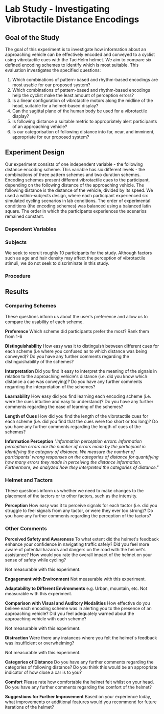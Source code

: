 # Lab Study - Investigating Vibrotactile Distance Encodings

## Goal of the Study

The goal of this experiment is to investigate how information about an approaching vehicle can be effectively encoded and conveyed to a cyclist using vibrotactile cues with the TaciHelm helmet. We aim to compare six defined encoding schemes to identify which is most suitable. This evaluation investigates the specified questions:

1. Which combinations of pattern-based and rhythm-based encodings are most usable for our proposed system?
2. Which combinations of pattern-based and rhythm-based encodings help the cyclist make the least amount of perception errors?
3. Is a linear configuration of vibrotactile motors along the midline of the head, suitable for a helmet-based display?
4. Can the sagittal plane of the human body be used for a vibrotactile display?
5. Is following distance a suitable metric to appropriately alert participants of an approaching vehicle?
6. Is our categorisation of following distance into far, near, and imminent, appropriate for our proposed system?

## Experiment Design

Our experiment consists of one independent variable - the following distance encoding scheme. This variable has six different levels - the combinations of three pattern schemes and two duration schemes. Encoding schemes present different vibrotactile cues to the participant, depending on the following distance of the approaching  vehicle. The following distance is the distance of the vehicle, divided by its speed. We used a within-subjects design, where each participant experienced six simulated cycling scenarios in lab conditions. The order of experimental conditions (the encoding schemes) was balanced using a balanced latin square. The order in which the participants experiences the scenarios remained constant.

### Dependent Variables

### Subjects

We seek to recruit roughly 10 participants for the study. Although factors such as age and hair density may affect the perception of vibrotactile stimuli, we do not seek to discriminate in this study.

### Procedure

## Results

### Comparing Schemes

These questions inform us about the user's preference and allow us to compare the usability of each scheme.

**Preference**
Which scheme did participants prefer the most? Rank them from 1-6

**Distinguishability**
How easy was it to distinguish between different cues for each scheme (i.e where you confused as to which distance was being conveyed)?
Do you have any further comments regarding the distinguishability of the schemes?

**Interpretation**
Did you find it easy to interpret the meaning of the signals in relation to the approaching vehicle's distance (i.e. did you know which distance a cue was conveying)?
Do you have any further comments regarding the interpretation of the schemes?

**Learnability**
How easy did you find learning each encoding scheme (i.e. were the cues intuitive and easy to understand)?
Do you have any further comments regarding the ease of learning of the schemes?

**Length of Cues**
How did you find the length of the vibrotactile cues for each scheme (i.e. did you find that the cues were too short or too long)?
Do you have any further comments regarding the length of cues of the schemes?

**Information Perception**
*"Information perception errors: Information perception errors are the number of errors made by the participant in identifying the category of distance. We measure the number of
participants’ wrong responses on the categories of distance
for quantifying how many errors they made in perceiving the
distance information. Furthermore, we analyzed how they
interpreted the categories of distance."*

### Helmet and Tactors

These questions inform us whether we need to make changes to the placement of the tactors or to other factors, such as the intensity.

**Perception**
How easy was it to perceive signals for each tactor (i.e. did you struggle to feel signals from any tactor, or were they ever too strong)?
Do you have any further comments regarding the perception of the tactors?

### Other Comments

**Perceived Safety and Awareness**
To what extent did the helmet's feedback enhance your confidence in navigating traffic safely?
Did you feel more aware of potential hazards and dangers on the road with the helmet's assistance?
How would you rate the overall impact of the helmet on your sense of safety while cycling?

Not measurable with this experiment.

**Engagement with Environment**
Not measurable with this experiment.

**Adaptability to Different Environments**
e.g. Urban, mountain, etc. Not measurable with this experiment.

**Comparison with Visual and Auditory Modalities**
How effective do you believe each encoding scheme was in alerting you to the presence of an approaching vehicle?
Did you feel adequately warned about the approaching vehicle with each scheme?

Not measurable with this experiment.

**Distraction**
Were there any instances where you felt the helmet's feedback was insufficient or overwhelming?

Not measurable with this experiment.

**Categories of Distance**
Do you have any further comments regarding the categories of following distance? Do you think this would be an appropriate indicator of how close a car is to you?

**Comfort**
Please rate how comfortable the helmet felt whilst on your head.
Do you have any further comments regarding the comfort of the helmet?

**Suggestions for Further Improvement**
Based on your experience today, what improvements or additional features would you recommend for future iterations of the helmet?
